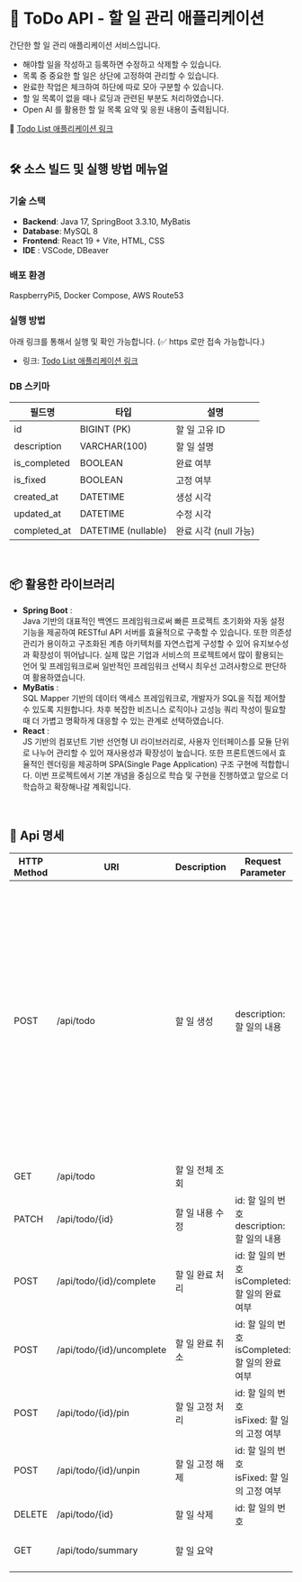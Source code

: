 # 📝 ToDo API - 할 일 관리 애플리케이션

간단한 할 일 관리 애플리케이션 서비스입니다.<br/>
- 해야할 일을 작성하고 등록하면 수정하고 삭제할 수 있습니다.
- 목록 중 중요한 할 일은 상단에 고정하여 관리할 수 있습니다.
- 완료한 작업은 체크하여 하단에 따로 모아 구분할 수 있습니다.
- 할 일 목록이 없을 때나 로딩과 관련된 부분도 처리하였습니다.
- Open AI 를 활용한 할 일 목록 요약 및 응원 내용이 출력됩니다.

🔗 [Todo List 애플리케이션 링크](https://todo.clearline.click)
<br/><br/>


## 🛠 소스 빌드 및 실행 방법 메뉴얼

### 기술 스택

- **Backend**: Java 17, SpringBoot 3.3.10, MyBatis
- **Database**: MySQL 8
- **Frontend**: React 19 + Vite, HTML, CSS
- **IDE** : VSCode, DBeaver


### 배포 환경

RaspberryPi5, Docker Compose, AWS Route53

### 실행 방법

아래 링크를 통해서 실행 및 확인 가능합니다. (✅ https 로만 접속 가능합니다.)
- 링크: [Todo List 애플리케이션 링크](https://todo.clearline.click)


### DB 스키마

| 필드명          | 타입              | 설명                |
|----------------|------------------|---------------------|
| id             | BIGINT (PK)      | 할 일 고유 ID       |
| description    | VARCHAR(100)     | 할 일 설명          |
| is_completed   | BOOLEAN           | 완료 여부           |
| is_fixed       | BOOLEAN           | 고정 여부           |
| created_at     | DATETIME          | 생성 시각           |
| updated_at     | DATETIME          | 수정 시각           |
| completed_at   | DATETIME (nullable) | 완료 시각 (null 가능) |
<br/>


## 📦 활용한 라이브러리 

- **Spring Boot** : <br/>
Java 기반의 대표적인 백엔드 프레임워크로써 빠른 프로젝트 초기화와 자동 설정 기능을 제공하여 RESTful API 서버를 효율적으로 구축할 수 있습니다. 또한 의존성 관리가 용이하고 구조화된 계층 아키텍처를 자연스럽게 구성할 수 있어 유지보수성과 확장성이 뛰어납니다. 실제 많은 기업과 서비스의 프로젝트에서 많이 활용되는 언어 및 프레임워크로써 일반적인 프레임워크 선택시 최우선 고려사항으로 판단하여 활용하였습니다.
- **MyBatis** : <br/>
SQL Mapper 기반의 데이터 액세스 프레임워크로, 개발자가 SQL을 직접 제어할 수 있도록 지원합니다. 차후 복잡한 비즈니스 로직이나 고성능 쿼리 작성이 필요할 때 더 가볍고 명확하게 대응할 수 있는 관계로 선택하였습니다.
- **React** : <br/>
JS 기반의 컴포넌트 기반 선언형 UI 라이브러리로, 사용자 인터페이스를 모듈 단위로 나누어 관리할 수 있어 재사용성과 확장성이 높습니다. 
또한 프론트엔드에서 효율적인 렌더링을 제공하며 SPA(Single Page Application) 구조 구현에 적합합니다.
이번 프로젝트에서 기본 개념을 중심으로 학습 및 구현을 진행하였고 앞으로 더 학습하고 확장해나갈 계획입니다.
<br/>


## 📖 Api 명세

| HTTP Method | URI                       | Description | Request Parameter                      | Response                                                                                                                                                                                                                                                                    |
|-------------|---------------------------|-------------|----------------------------------------|-----------------------------------------------------------------------------------------------------------------------------------------------------------------------------------------------------------------------------------------------------------------------------|
| POST        | /api/todo                 | 할 일 생성      | description: 할 일의 내용                   | id (number): 할 일 고유 ID<br>description (string): 할 일 내용<br>isCompleted (boolean): 완료 여부 (true: 완료됨 / false: 미완료)<br>isFixed (boolean): 고정 여부 (true: 고정됨 / false: 일반)<br>createdAt (string): 생성 시각 (예: 2025-04-20T20:03:00)<br>completedAt (string | null): 완료 시각, 미완료 시 null |
| GET         | /api/todo                 | 할 일 전체 조회   |                                        | 이하 동일                                                                                                                                                                                                                                                                       |
| PATCH       | /api/todo/{id}            | 할 일 내용 수정   | id: 할 일의 번호<br>description: 할 일의 내용    | 이하 동일                                                                                                                                                                                                                                                                       |
| POST        | /api/todo/{id}/complete   | 할 일 완료 처리   | id: 할 일의 번호<br>isCompleted: 할 일의 완료 여부 | 이하 동일                                                                                                                                                                                                                                                                       |
| POST        | /api/todo/{id}/uncomplete | 할 일 완료 취소   | id: 할 일의 번호<br>isCompleted: 할 일의 완료 여부 | 이하 동일                                                                                                                                                                                                                                                                       |
| POST        | /api/todo/{id}/pin        | 할 일 고정 처리   | id: 할 일의 번호<br>isFixed: 할 일의 고정 여부     | 이하 동일                                                                                                                                                                                                                                                                       |
| POST        | /api/todo/{id}/unpin      | 할 일 고정 해제   | id: 할 일의 번호<br>isFixed: 할 일의 고정 여부     | 이하 동일                                                                                                                                                                                                                                                                       |
| DELETE      | /api/todo/{id}            | 할 일 삭제      | id: 할 일의 번호                            | 이하 동일                                                                                                                                                                                                                                                                       |
 GET      | /api/todo/summary           | 할 일 요약      |                             | Summary (String): 할 일 요약 내용                                                                                                                                                                                                                                                                      |